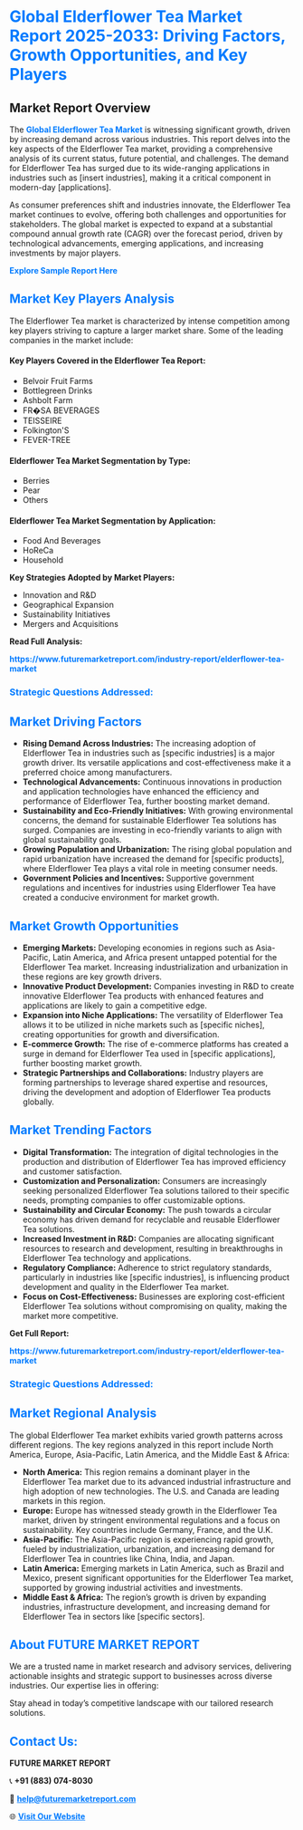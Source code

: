 <h1 style="color: #007BFF;">Global Elderflower Tea Market Report 2025-2033: Driving Factors, Growth Opportunities, and Key Players</h1>

<section id="overview">
<h2>Market Report Overview</h2>
<p>The <a href="https://www.futuremarketreport.com/industry-report/elderflower-tea-market" style="color: #007BFF; text-decoration: none;"><strong>Global Elderflower Tea Market</strong></a> is witnessing significant growth, driven by increasing demand across various industries. This report delves into the key aspects of the Elderflower Tea market, providing a comprehensive analysis of its current status, future potential, and challenges. The demand for Elderflower Tea has surged due to its wide-ranging applications in industries such as [insert industries], making it a critical component in modern-day [applications].</p>
<p>As consumer preferences shift and industries innovate, the Elderflower Tea market continues to evolve, offering both challenges and opportunities for stakeholders. The global market is expected to expand at a substantial compound annual growth rate (CAGR) over the forecast period, driven by technological advancements, emerging applications, and increasing investments by major players.</p>
</section>

<section id="overview">
<p><a href="https://www.futuremarketreport.com/request-sample/reportId=34508" style="color: #007BFF; text-decoration: none;"><strong>Explore Sample Report Here</strong></a></p>
</section>

<section id="key-players">
<h2 style="color: #007BFF;">Market Key Players Analysis</h2>
<p>The Elderflower Tea market is characterized by intense competition among key players striving to capture a larger market share. Some of the leading companies in the market include:</p>
<h4>Key Players Covered in the Elderflower Tea Report:</h4>
<ul><li>Belvoir Fruit Farms</li><li>Bottlegreen Drinks</li><li>Ashbolt Farm</li><li>FR�SA BEVERAGES</li><li>TEISSEIRE</li><li>Folkington&#039;S</li><li>FEVER-TREE</li></ul>
<h4>Elderflower Tea Market Segmentation by Type:</h4>
<ul><li>Berries</li><li>Pear</li><li>Others</li></ul>

<h4>Elderflower Tea Market Segmentation by Application:</h4>
<ul><li>Food And Beverages</li><li>HoReCa</li><li>Household</li></ul>
<p><strong>Key Strategies Adopted by Market Players:</strong></p>
<ul>
<li>Innovation and R&D</li>
<li>Geographical Expansion</li>
<li>Sustainability Initiatives</li>
<li>Mergers and Acquisitions</li>
</ul>
</section>

<section>
<p><strong>Read Full Analysis: </strong></p><a href="https://www.futuremarketreport.com/industry-report/elderflower-tea-market" style="color: #007BFF; text-decoration: none;"><strong>https://www.futuremarketreport.com/industry-report/elderflower-tea-market</strong></a>
<h3 style="color: #007BFF;">Strategic Questions Addressed:</h3>
</section>

<section id="driving-factors">
<h2 style="color: #007BFF;">Market Driving Factors</h2>
<ul>
<li><strong>Rising Demand Across Industries:</strong> The increasing adoption of Elderflower Tea in industries such as [specific industries] is a major growth driver. Its versatile applications and cost-effectiveness make it a preferred choice among manufacturers.</li>
<li><strong>Technological Advancements:</strong> Continuous innovations in production and application technologies have enhanced the efficiency and performance of Elderflower Tea, further boosting market demand.</li>
<li><strong>Sustainability and Eco-Friendly Initiatives:</strong> With growing environmental concerns, the demand for sustainable Elderflower Tea solutions has surged. Companies are investing in eco-friendly variants to align with global sustainability goals.</li>
<li><strong>Growing Population and Urbanization:</strong> The rising global population and rapid urbanization have increased the demand for [specific products], where Elderflower Tea plays a vital role in meeting consumer needs.</li>
<li><strong>Government Policies and Incentives:</strong> Supportive government regulations and incentives for industries using Elderflower Tea have created a conducive environment for market growth.</li>
</ul>
</section>

<section id="growth-opportunities">
<h2 style="color: #007BFF;">Market Growth Opportunities</h2>
<ul>
<li><strong>Emerging Markets:</strong> Developing economies in regions such as Asia-Pacific, Latin America, and Africa present untapped potential for the Elderflower Tea market. Increasing industrialization and urbanization in these regions are key growth drivers.</li>
<li><strong>Innovative Product Development:</strong> Companies investing in R&D to create innovative Elderflower Tea products with enhanced features and applications are likely to gain a competitive edge.</li>
<li><strong>Expansion into Niche Applications:</strong> The versatility of Elderflower Tea allows it to be utilized in niche markets such as [specific niches], creating opportunities for growth and diversification.</li>
<li><strong>E-commerce Growth:</strong> The rise of e-commerce platforms has created a surge in demand for Elderflower Tea used in [specific applications], further boosting market growth.</li>
<li><strong>Strategic Partnerships and Collaborations:</strong> Industry players are forming partnerships to leverage shared expertise and resources, driving the development and adoption of Elderflower Tea products globally.</li>
</ul>
</section>

<section id="trending-factors">
<h2 style="color: #007BFF;">Market Trending Factors</h2>
<ul>
<li><strong>Digital Transformation:</strong> The integration of digital technologies in the production and distribution of Elderflower Tea has improved efficiency and customer satisfaction.</li>
<li><strong>Customization and Personalization:</strong> Consumers are increasingly seeking personalized Elderflower Tea solutions tailored to their specific needs, prompting companies to offer customizable options.</li>
<li><strong>Sustainability and Circular Economy:</strong> The push towards a circular economy has driven demand for recyclable and reusable Elderflower Tea solutions.</li>
<li><strong>Increased Investment in R&D:</strong> Companies are allocating significant resources to research and development, resulting in breakthroughs in Elderflower Tea technology and applications.</li>
<li><strong>Regulatory Compliance:</strong> Adherence to strict regulatory standards, particularly in industries like [specific industries], is influencing product development and quality in the Elderflower Tea market.</li>
<li><strong>Focus on Cost-Effectiveness:</strong> Businesses are exploring cost-efficient Elderflower Tea solutions without compromising on quality, making the market more competitive.</li>
</ul>
</section>

<section>
<p><strong>Get Full Report: </strong></p><a href="https://www.futuremarketreport.com/industry-report/elderflower-tea-market" style="color: #007BFF; text-decoration: none;"><strong>https://www.futuremarketreport.com/industry-report/elderflower-tea-market</strong></a>
<h3 style="color: #007BFF;">Strategic Questions Addressed:</h3>
</section>


<section id="regional-analysis">
<h2 style="color: #007BFF;">Market Regional Analysis</h2>
<p>The global Elderflower Tea market exhibits varied growth patterns across different regions. The key regions analyzed in this report include North America, Europe, Asia-Pacific, Latin America, and the Middle East & Africa:</p>
<ul>
<li><strong>North America:</strong> This region remains a dominant player in the Elderflower Tea market due to its advanced industrial infrastructure and high adoption of new technologies. The U.S. and Canada are leading markets in this region.</li>
<li><strong>Europe:</strong> Europe has witnessed steady growth in the Elderflower Tea market, driven by stringent environmental regulations and a focus on sustainability. Key countries include Germany, France, and the U.K.</li>
<li><strong>Asia-Pacific:</strong> The Asia-Pacific region is experiencing rapid growth, fueled by industrialization, urbanization, and increasing demand for Elderflower Tea in countries like China, India, and Japan.</li>
<li><strong>Latin America:</strong> Emerging markets in Latin America, such as Brazil and Mexico, present significant opportunities for the Elderflower Tea market, supported by growing industrial activities and investments.</li>
<li><strong>Middle East & Africa:</strong> The region’s growth is driven by expanding industries, infrastructure development, and increasing demand for Elderflower Tea in sectors like [specific sectors].</li>
</ul>
</section>

<footer>
<h2 style="color: #007BFF;">About FUTURE MARKET REPORT</h2>
<p>We are a trusted name in market research and advisory services, delivering actionable insights and strategic support to businesses across diverse industries. Our expertise lies in offering:</p>

<p>Stay ahead in today’s competitive landscape with our tailored research solutions.</p>

<h2 style="color: #007BFF;">Contact Us:</h2>
<p><strong>FUTURE MARKET REPORT</strong></p>
<p>📞 <strong>+91 (883) 074-8030</strong></p>
<p>📧 <strong><a href="mailto:help@futuremarketreport.com" style="color: #007BFF;">help@futuremarketreport.com</a></strong></p>
<p>🌐 <strong><a href="https://www.futuremarketreport.com/" style="color: #007BFF;">Visit Our Website</a></strong></p>
</footer>